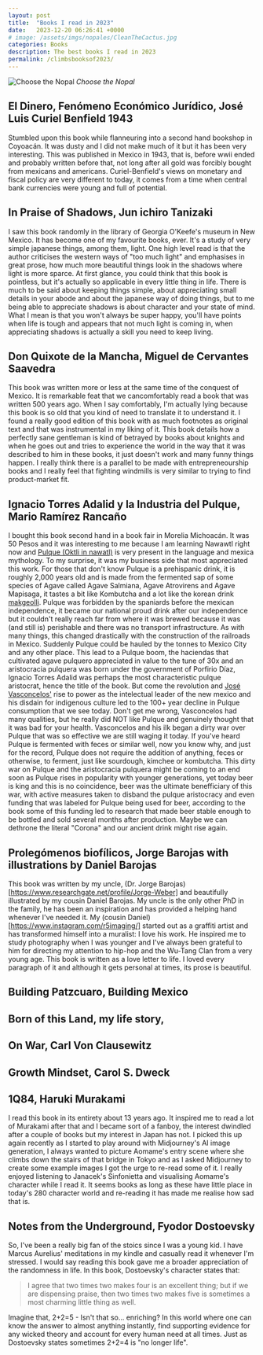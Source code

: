 ```yaml
---
layout: post
title:  "Books I read in 2023"
date:   2023-12-20 06:26:41 +0000
# image: /assets/imgs/nopales/CleanTheCactus.jpg
categories: Books
description: The best books I read in 2023
permalink: /climbsbooksof2023/
---
```


![Choose the Nopal](/assets/imgs/nopales/ChooseWisely.jpg)
*Choose the Nopal*

## El Dinero, Fenómeno Económico Jurídico, José Luis Curiel Benfield 1943

Stumbled upon this book while flanneuring into a second hand bookshop in Coyoacán. It was dusty and I did not make much of it but it has been very interesting. This was published in Mexico in 1943, that is, before wwii ended and probably written before that, not long after all gold was forcibly bought from mexicans and americans. Curiel-Benfield's views on monetary and fiscal policy are very different to today, it comes from a time when central bank currencies were young and full of potential.

## In Praise of Shadows, Jun ichiro Tanizaki

I saw this book randomly in the library of Georgia O'Keefe's museum in New Mexico. It has become one of my favourite books, ever. It's a study of very simple japanese things, among them, light. One high level read is that the author criticises the western ways of "too much light" and emphasises in great prose, how much more beautiful things look in the shadows where light is more sparce. At first glance, you could think that this book is pointless, but it's actually so applicable in every little thing in life. There is much to be said about keeping things simple, about appreciating small details in your abode and about the japanese way of doing things, but to me being able to appreciate shadows is about character and your state of mind. What I mean is that you won't always be super happy, you'll have points when life is tough and appears that not much light is coming in, when appreciating shadows is actually a skill you need to keep living.

## Don Quixote de la Mancha, Miguel de Cervantes Saavedra

This book was written more or less at the same time of the conquest of Mexico. It is remarkable feat that we cancomfortably read a book that was written 500 years ago. When I say comfortably, I'm actually lying because this book is so old that you kind of need to translate it to understand it. I found a really good edition of this book with as much footnotes as original text and that was instrumental in my liking of it. This book details how a perfectly sane gentleman is kind of betrayed by books about knights and when he goes out and tries to experience the world in the way that it was described to him in these books, it just doesn't work and many funny things happen. I really think there is a parallel to be made with entrepreneourship books and I really feel that fighting windmills is very similar to trying to find product-market fit. 

## Ignacio Torres Adalid y la Industria del Pulque, Mario Ramírez Rancaño

I bought this book second hand in a book fair in Morelia Michoacán. It was 50 Pesos and it was interesting to me because I am learning Nawawtl right now and [Pulque (Oktli in nawatl)](https://en.m.wikipedia.org/wiki/Pulque) is very present in the language and mexica mythology. To my surprise, it was my business side that most appreciated this work. For those that don't know Pulque is a prehispanic drink, it is roughly 2,000 years old and is made from the fermented sap of some species of Agave called Agave Salmiana, Agave Atrovirens and Agave Mapisaga, it tastes a bit like Kombutcha and a lot like the korean drink [makgeolli](https://en.m.wikipedia.org/wiki/Makgeolli). Pulque was forbidden by the spaniards before the mexican independence, it became our national proud drink after our independence but it couldn't really reach far from where it was brewed because it was (and still is) perishable and there was no transport infrastructure. As with many things, this changed drastically with the construction of the railroads in Mexico. Suddenly Pulque could be hauled by the tonnes to Mexico City and any other place. This lead to a Pulque boom, the haciendas that cultivated agave pulquero appreciated in value to the tune of 30x and an aristocracia pulquera was born under the government of Porfirio Díaz, Ignacio Torres Adalid was perhaps the most characteristic pulque aristocrat, hence the title of the book. But come the revolution and [José Vasconcelos'](https://en.m.wikipedia.org/wiki/José_Vasconcelos) rise to power as the intelectual leader of the new mexico and his disdain for indigenous culture led to the 100+ year decline in Pulque consumption that we see today. Don't get me wrong, Vasconcelos had many qualities, but he really did NOT like Pulque and genuinely thought that it was bad for your health. Vasconcelos and his ilk began a dirty war over Pulque that was so effective we are still waging it today. If you've heard Pulque is fermented with feces or similar well, now you know why, and just for the record, Pulque does not require the addition of anything, feces or otherwise, to ferment, just like sourdough, kimchee or kombutcha. This dirty war on Pulque and the aristocracia pulquera might be coming to an end soon as Pulque rises in popularity with younger generations, yet today beer is king and this is no coincidence, beer was the ultimate benefficiary of this war, with active measures taken to disband the pulque aristocracy and even funding that was labeled for Pulque being used for beer, according to the book some of this funding led to research that made beer stable enough to be bottled and sold several months after production. Maybe we can dethrone the literal "Corona" and our ancient drink might rise again.

## Prolegómenos biofílicos, Jorge Barojas with illustrations by Daniel Barojas

This book was written by my uncle, (Dr. Jorge Barojas)[https://www.researchgate.net/profile/Jorge-Weber] and beautifully illustrated by my cousin Daniel Barojas. My uncle is the only other PhD in the family, he has been an inspiration and has provided a helping hand whenever I've needed it. My (cousin Daniel)[https://www.instagram.com/r5imaging/] started out as a graffiti artist and has transformed himself into a muralist: I love his work. He inspired me to study photography when I was younger and I've always been grateful to him for directing my attention to hip-hop and the Wu-Tang Clan from a very young age. This book is written as a love letter to life. I loved every paragraph of it and although it gets personal at times, its prose is beautiful.

## Building Patzcuaro, Building Mexico

## Born of this Land, my life story, 

## On War, Carl Von Clausewitz

## Growth Mindset, Carol S. Dweck

## 1Q84, Haruki Murakami

I read this book in its entirety about 13 years ago. It inspired me to read a lot of Murakami after that and I became sort of a fanboy, the interest dwindled after a couple of books but my interest in Japan has not. I picked this up again recently as I started to play around with Midjourney's AI image generation, I always wanted to picture Aomame's entry scene where she climbs down the stairs of that bridge in Tokyo and as I asked Midjourney to create some example images I got the urge to re-read some of it. I really enjoyed listening to Janacek's Sinfonietta and visualising Aomame's character while I read it. It seems books as long as these have little place in today's 280 character world and re-reading it has made me realise how sad that is.

## Notes from the Underground, Fyodor Dostoevsky

So, I've been a really big fan of the stoics since I was a young kid. I have Marcus Aurelius' meditations in my kindle and casually read it whenever I'm stressed. I would say reading this book gave me a broader appreciation of the randomness in life. In this book, Dostoevsky's character states that: 

> I agree that two times two makes four is an excellent thing; but if we are dispensing praise, then two times two makes five is sometimes a most charming little thing as well.

Imagine that, 2+2=5 - Isn't that so... enriching? In this world where one can know the answer to almost anything instantly, find supporting evidence for any wicked theory and account for every human need at all times. Just as Dostoevsky states sometimes 2+2=4 is "no longer life".

<!-- How will you measure your life?, Clayton M. Christensen -->




